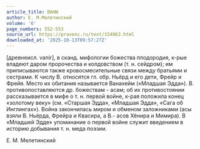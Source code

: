 ```yaml
---
article_title: ВАНЫ
author: Е. М.Мелетинский
volume: '6'
page_numbers: 552-553
source_url: https://pravenc.ru/text/154063.html
downloaded_at: '2025-10-13T09:57:27Z'
---
```


[древнеисл. vanir], в сканд. мифологии божества плодородия, к-рые владеют даром пророчества и колдовством (т. н. сейдром); им приписываются также кровосмесительные связи между братьями и сестрами. К числу В. относятся гл. обр. Ньёрд и его дети, Фрейр и Фрейя. Место их обитания называется Ванахейм («Младшая Эдда»). В. противопоставляются др. божествам - асам; об их противостоянии рассказывается в мифе о т. н. первой войне, к-рая положила конец «золотому веку» (см. «Старшая Эдда», «Младшая Эдда», «Сага об Инглингах»). Война закончилась миром и обменом заложниками (асы взяли В. Ньёрда, Фрейра и Квасира, а В.- асов Хёнира и Мимира). В «Младшей Эдде» упоминание о первой войне служит введением в историю добывания т. н. меда поэзии.

Е. М.  Мелетинский
